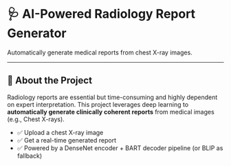 
# 🩺 AI-Powered Radiology Report Generator

Automatically generate medical reports from chest X-ray images.

---

## 📌 About the Project

Radiology reports are essential but time-consuming and highly dependent on expert interpretation. This project leverages deep learning to **automatically generate clinically coherent reports** from medical images (e.g., Chest X-rays).

- ✅ Upload a chest X-ray image
- ✅ Get a real-time generated report
- ✅ Powered by a DenseNet encoder + BART decoder pipeline (or BLIP as fallback)


